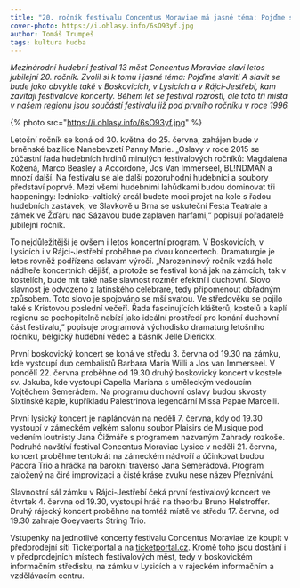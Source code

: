 ```yaml
---
title: "20. ročník festivalu Concentus Moraviae má jasné téma: Pojďme slavit!"
cover-photo: https://i.ohlasy.info/6sO93yf.jpg
author: Tomáš Trumpeš
tags: kultura hudba
---
```


*Mezinárodní hudební festival 13 měst Concentus Moraviae slaví letos jubilejní 20. ročník. Zvolil si k tomu i jasné téma: Pojďme slavit! A slavit se bude jako obvykle také v Boskovicích, v Lysicích a v Rájci-Jestřebí, kam zavítají festivalové koncerty. Během let se festival rozrostl, ale tato tři místa v našem regionu jsou součástí festivalu již pod prvního ročníku v roce 1996.*

{% photo src="https://i.ohlasy.info/6sO93yf.jpg" %}

Letošní ročník se koná od 30. května do 25. června, zahájen bude v brněnské bazilice Nanebevzetí Panny Marie. „Oslavy v roce 2015 se zúčastní řada hudebních hrdinů minulých festivalových ročníků: Magdalena Kožená, Marco Beasley a Accordone, Jos Van Immerseel, BL!NDMAN a mnozí další. Na festivalu se ale další pozoruhodní hudebníci a soubory představí poprvé. Mezi všemi hudebními lahůdkami budou dominovat tři happeningy: lednicko-valtický areál budete moci projet na kole s řadou hudebních zastávek, ve Slavkově u Brna se uskuteční Festa Teatrale a zámek ve Žďáru nad Sázavou bude zaplaven harfami,“ popisují pořadatelé jubilejní ročník.

To nejdůležitější je ovšem i letos koncertní program. V Boskovicích, v Lysicích i v Rájci-Jestřebí proběhne po dvou koncertech. Dramaturgie je letos rovněž podřízena oslavám výročí. „Narozeninový ročník vzdá hold nádheře koncertních dějišť, a protože se festival koná jak na zámcích, tak v kostelích, bude mít také naše slavnost rozměr efektní i duchovní. Slovo slavnost je odvozeno z latinského celebrare, tedy připomenout obřadným způsobem. Toto slovo je spojováno se mší svatou. Ve středověku se pojilo také s Kristovou poslední večeří. Řada fascinujících klášterů, kostelů a kaplí regionu se pochopitelně nabízí jako ideální prostředí pro konání duchovní část festivalu,“ popisuje programová východisko dramaturg letošního ročníku, belgický hudební vědec a básník Jelle Dierickx.

První boskovický koncert se koná ve středu 3. června od 19.30 na zámku, kde vystoupí duo cembalistů Barbara Maria Willi  a Jos van Immerseel. V pondělí 22. června proběhne od 19.30 druhý boskovický koncert v kostele sv. Jakuba, kde vystoupí Capella Mariana s uměleckým vedoucím Vojtěchem Semerádem. Na programu duchovní oslavy budou skvosty Sixtinské kaple, kupříkladu Palestrinova legendární Missa Papae Marcelli.

První lysický koncert je naplánován na neděli 7. června, kdy od 19.30 vystoupí v zámeckém velkém salonu soubor Plaisirs de Musique pod vedením loutnisty Jana Čižmáře s programem nazvaným Zahrady rozkoše. Podruhé navštíví festival Concentus Moraviae Lysice v neděli 21. června, koncert proběhne tentokrát na zámeckém nádvoří a účinkovat budou Pacora Trio a hráčka na barokní traverso Jana Semerádová. Program založený na čiré improvizaci a čisté kráse zvuku nese název Přeznívání.

Slavnostní sál zámku v Rájci-Jestřebí čeká první festivalový koncert ve čtvrtek 4. června od 19.30, vystoupí hráč na theorbu Bruno Helstroffer. Druhý rájecký koncert proběhne na tomtéž místě ve středu 17. června, od 19.30 zahraje Goeyvaerts String Trio.

Vstupenky na jednotlivé koncerty festivalu Concentus Moraviae lze koupit v předprodejní síti Ticketportal a na [ticketportal.cz](http://www.ticketportal.cz). Kromě toho jsou dostání i v předprodejních místech festivalových měst, tedy v boskovickém informačním středisku, na zámku v Lysicích a v rájeckém informačním a vzdělávacím centru.
